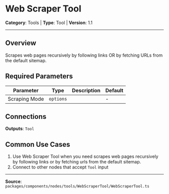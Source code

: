 # Web Scraper Tool

**Category**: Tools | **Type**: Tool | **Version**: 1.1

---

## Overview

Scrapes web pages recursively by following links OR by fetching URLs from the default sitemap.

## Required Parameters

| Parameter | Type | Description | Default |
|-----------|------|-------------|---------|
| Scraping Mode | `options` |  | - |

## Connections

**Outputs**: `Tool`

## Common Use Cases

1. Use Web Scraper Tool when you need scrapes web pages recursively by following links or by fetching urls from the default sitemap.
2. Connect to other nodes that accept `Tool` input

---

**Source**: `packages/components/nodes/tools/WebScraperTool/WebScraperTool.ts`